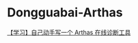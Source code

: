 # Dongguabai-Arthas
[【学习】自己动手写一个 Arthas 在线诊断工具](https://mp.weixin.qq.com/s?__biz=MzU1OTgyMDc3Mg==&mid=2247485700&idx=1&sn=1c7d59b279bee4aee92df2d1ab2150e2&chksm=fc10338fcb67ba99fa4061bf9bd42e70ced1287326068dd8346ce84229d01efd4ef3c5d8840c&token=1175739663&lang=zh_CN#rd)
